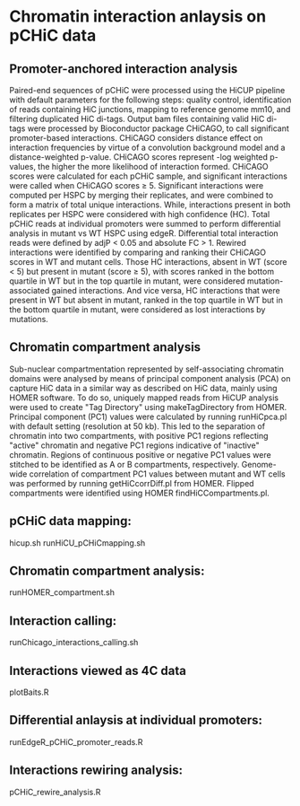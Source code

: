 # Chromatin interaction anlaysis on pCHiC data

## Promoter-anchored interaction analysis
Paired-end sequences of pCHiC were processed using the HiCUP pipeline with default parameters for the following steps: quality control, identification of reads containing HiC junctions, mapping to reference genome mm10, and filtering duplicated HiC di-tags. Output bam files containing valid HiC di-tags were processed by Bioconductor package CHiCAGO, to call significant promoter-based interactions. CHiCAGO considers distance effect on interaction frequencies by virtue of a convolution background model and a distance-weighted p-value. CHiCAGO scores represent -log weighted p-values, the higher the more likelihood of interaction formed. CHiCAGO scores were calculated for each pCHiC sample, and significant interactions were called when CHiCAGO scores ≥ 5. Significant interactions were computed per HSPC by merging their replicates, and were combined to form a matrix of total unique interactions. While, interactions present in both replicates per HSPC were considered with high confidence (HC). Total pCHiC reads at individual promoters were summed to perform differential analysis in mutant vs WT HSPC using edgeR. Differential total interaction reads were defined by adjP < 0.05 and absolute FC > 1. Rewired interactions were identified by comparing and ranking their CHiCAGO scores in WT and mutant cells. Those HC interactions, absent in WT (score < 5) but present in mutant (score ≥ 5), with scores ranked in the bottom quartile in WT but in the top quartile in mutant, were considered mutation-associated gained interactions. And vice versa, HC interactions that were present in WT but absent in mutant, ranked in the top quartile in WT but in the bottom quartile in mutant, were considered as lost interactions by mutations. 

## Chromatin compartment analysis
Sub-nuclear compartmentation represented by self-associating chromatin domains were analysed by means of principal component analysis (PCA) on capture HiC data in a similar way as described on HiC data, mainly using HOMER software. To do so, uniquely mapped reads from HiCUP analysis were used to create "Tag Directory" using makeTagDirectory from HOMER. Principal component (PC1) values were calculated by running runHiCpca.pl with default setting (resolution at 50 kb). This led to the separation of chromatin into two compartments, with positive PC1 regions reflecting "active" chromatin and negative PC1 regions indicative of "inactive" chromatin. Regions of continuous positive or negative PC1 values were stitched to be identified as A or B compartments, respectively. Genome-wide correlation of compartment PC1 values between mutant and WT cells was performed by running getHiCcorrDiff.pl from HOMER. Flipped compartments were identified using HOMER findHiCCompartments.pl. 

## pCHiC data mapping:
hicup.sh
runHiCU_pCHiCmapping.sh

## Chromatin compartment analysis:
runHOMER_compartment.sh

## Interaction calling:
runChicago_interactions_calling.sh

## Interactions viewed as 4C data
plotBaits.R

## Differential anlaysis at individual promoters:
runEdgeR_pCHiC_promoter_reads.R

## Interactions rewiring analysis:
pCHiC_rewire_analysis.R


